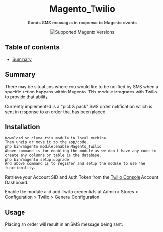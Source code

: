 <h1 align="center">Magento_Twilio</h1> 

<div align="center">
  <p>Sends SMS messages in response to Magento events</p>
  <img src="https://img.shields.io/badge/magento-2.2%20|%202.3-brightgreen.svg?logo=magento&longCache=true&style=flat-square" alt="Supported Magento Versions" />
</div>

## Table of contents

- [Summary](#summary)

## Summary

There may be situations where you would like to be notified by SMS when a specific action happens within Magento. This module integrates with Twilio to provide that ability.

Currently implemented is a "pick & pack" SMS order notification which is sent in response to an order that has been placed.

## Installation

```
Download or clone this module in local machine
Then unzip or move it to the app/code.
php bin/magento module:enable Magento_Twilio
Above command is for enabling the module as we don't have any code to create any columns or table in the database.
php bin/magento setup:upgrade
And above command is to register and setup the module to use the functionality.
```

Retrieve your Account SID and Auth Token from the <a href="https://www.twilio.com/console" target="_blank">Twilio Console</a> Account Dashboard.

Enable the module and add Twilio credentials at Admin > Stores > Configuration > Twilio > General Configuration.

## Usage

Placing an order will result in an SMS message being sent.
